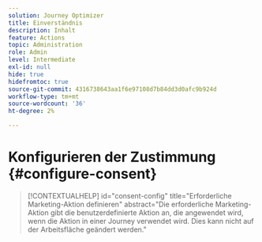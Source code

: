 ```yaml
---
solution: Journey Optimizer
title: Einverständnis
description: Inhalt
feature: Actions
topic: Administration
role: Admin
level: Intermediate
exl-id: null
hide: true
hidefromtoc: true
source-git-commit: 4316738643aa1f6e97108d7b84dd3d0afc9b924d
workflow-type: tm+mt
source-wordcount: '36'
ht-degree: 2%

---
```


# Konfigurieren der Zustimmung {#configure-consent}

>[!CONTEXTUALHELP]
>id="consent-config"
>title="Erforderliche Marketing-Aktion definieren"
>abstract="Die erforderliche Marketing-Aktion gibt die benutzerdefinierte Aktion an, die angewendet wird, wenn die Aktion in einer Journey verwendet wird. Dies kann nicht auf der Arbeitsfläche geändert werden."
